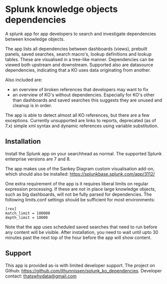 # Splunk knowledge objects dependencies
A splunk app for app developers to search and investigate dependencies between knowledge objects.

The app lists all dependencies between dashboards (views), prebuilt panels, saved searches, search macro's, lookup definitions and lookup tables. These are visualised in a tree-like manner. Dependencies can be viewed both upstream and downstream. Supported also are datasource dependencies, indicating that a KO uses data originating from another.

Also included are:
* an overview of broken references that developers may want to fix
* an overview of KO's without dependencies. Especially for KO's other than dashboards and saved searches this suggests they are unused and cleanup is in order.

The app is able to detect almost all KO references, but there are a few exceptions. Currently unsupported are links to reports, deprecated (as of 7.x) simple xml syntax and dynamic references using variable substitution.

## Installation
Install the Splunk app on your searchhead as normal. The supported Splunk enterprise versions are 7 and 8.

The app makes use of the Sankey Diagram custom visualisation add-on, which should also be installed: https://splunkbase.splunk.com/app/3112/

One extra requirement of the app is it requires liberal limits on regular expression processing. If these are not in place large knowledge objects, such as big dashboards, will not be fully parsed for dependencies. The following limits.conf settings should be sufficient for most environments:
```
[rex]
match_limit = 100000
depth_limit = 10000
```

Note that the app uses scheduled saved searches that need to run before any content will be visible. After installation, you need to wait until upto 30 minutes past the next top of the hour before the app will show content.

## Support
This app is provided as-is with limited developer support.
The project on Github: https://github.com/jthunnissen/splunk_ko_dependencies.
Developer contact: thatswhydata@gmail.com